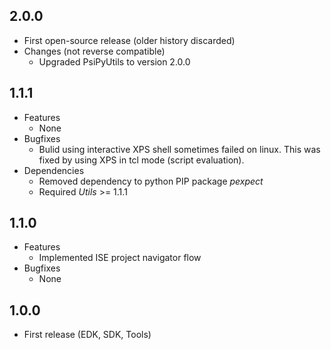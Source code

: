 ## 2.0.0
* First open-source release (older history discarded)
* Changes (not reverse compatible)
  * Upgraded PsiPyUtils to version 2.0.0

## 1.1.1
* Features
  * None
* Bugfixes
  * Bulid using interactive XPS shell sometimes failed on linux. This was fixed by using XPS in tcl mode (script evaluation).
* Dependencies
  * Removed dependency to python PIP package *pexpect*
  * Required *Utils* >= 1.1.1

## 1.1.0
* Features
  * Implemented ISE project navigator flow
* Bugfixes
  * None

## 1.0.0
* First release (EDK, SDK, Tools)